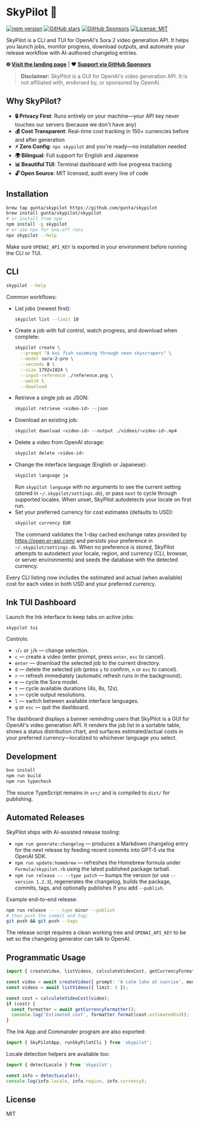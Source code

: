 # SkyPilot 🚁

[![npm version](https://img.shields.io/npm/v/skypilot.svg)](https://www.npmjs.com/package/skypilot)
[![GitHub stars](https://img.shields.io/github/stars/gunta/skypilot?style=social)](https://github.com/gunta/skypilot)
[![GitHub Sponsors](https://img.shields.io/github/sponsors/gunta?style=social)](https://github.com/sponsors/gunta)
[![License: MIT](https://img.shields.io/badge/License-MIT-blue.svg)](LICENSE)

SkyPilot is a CLI and TUI for OpenAI's Sora 2 video generation API. It helps you launch jobs, monitor progress, download outputs, and automate your release workflow with AI-authored changelog entries.

**🌐 [Visit the landing page](https://gunta.github.io/skypilot)** | **❤️ [Support via GitHub Sponsors](https://github.com/sponsors/gunta)**

> **Disclaimer:** SkyPilot is a GUI for OpenAI's video generation API. It is not affiliated with, endorsed by, or sponsored by OpenAI.

## Why SkyPilot?

- **🔒 Privacy First**: Runs entirely on your machine—your API key never touches our servers (because we don't have any)
- **💰 Cost Transparent**: Real-time cost tracking in 150+ currencies before and after generation
- **⚡ Zero Config**: `npx skypilot` and you're ready—no installation needed
- **🌍 Bilingual**: Full support for English and Japanese
- **📊 Beautiful TUI**: Terminal dashboard with live progress tracking
- **🔓 Open Source**: MIT licensed, audit every line of code

## Installation

```bash
brew tap gunta/skypilot https://github.com/gunta/skypilot
brew install gunta/skypilot/skypilot
# or install from npm
npm install -g skypilot
# or use npx for one-off runs
npx skypilot --help
```

Make sure `OPENAI_API_KEY` is exported in your environment before running the CLI or TUI.

## CLI

```bash
skypilot --help
```

Common workflows:

- List jobs (newest first):
  ```bash
  skypilot list --limit 10
  ```
- Create a job with full control, watch progress, and download when complete:
  ```bash
  skypilot create \
    --prompt "A koi fish swimming through neon skyscrapers" \
    --model sora-2-pro \
    --seconds 8 \
    --size 1792x1024 \
    --input-reference ./reference.png \
    --watch \
    --download
  ```
- Retrieve a single job as JSON:
  ```bash
  skypilot retrieve <video-id> --json
  ```
- Download an existing job:
  ```bash
  skypilot download <video-id> --output ./videos/<video-id>.mp4
  ```
- Delete a video from OpenAI storage:
  ```bash
  skypilot delete <video-id>
  ```
- Change the interface language (English or Japanese):
  ```bash
  skypilot language ja
  ```
  Run `skypilot language` with no arguments to see the current setting (stored in `~/.skypilot/settings.db`), or pass `next` to cycle through supported locales. When unset, SkyPilot autodetects your locale on first run.
- Set your preferred currency for cost estimates (defaults to USD):
  ```bash
  skypilot currency EUR
  ```
  The command validates the 1-day cached exchange rates provided by https://open.er-api.com/ and persists your preference in `~/.skypilot/settings.db`. When no preference is stored, SkyPilot attempts to autodetect your locale, region, and currency (CLI, browser, or server environments) and seeds the database with the detected currency.

Every CLI listing now includes the estimated and actual (when available) cost for each video in both USD and your preferred currency.

## Ink TUI Dashboard

Launch the Ink interface to keep tabs on active jobs:

```bash
skypilot tui
```

Controls:

- `↑`/`↓` or `j`/`k` — change selection.
- `c` — create a video (enter prompt, press `enter`, `esc` to cancel).
- `enter` — download the selected job to the current directory.
- `d` — delete the selected job (press `y` to confirm, `n` or `esc` to cancel).
- `r` — refresh immediately (automatic refresh runs in the background).
- `m` — cycle the Sora model.
- `t` — cycle available durations (4s, 8s, 12s).
- `s` — cycle output resolutions.
- `l` — switch between available interface languages.
- `q` or `esc` — quit the dashboard.

The dashboard displays a banner reminding users that SkyPilot is a GUI for OpenAI's video generation API. It renders the job list in a sortable table, shows a status distribution chart, and surfaces estimated/actual costs in your preferred currency—localized to whichever language you select.

## Development

```bash
bun install
npm run build
npm run typecheck
```

The source TypeScript remains in `src/` and is compiled to `dist/` for publishing.

## Automated Releases

SkyPilot ships with AI-assisted release tooling:

- `npm run generate:changelog` — produces a Markdown changelog entry for the next release by feeding recent commits into GPT‑5 via the OpenAI SDK.
- `npm run update:homebrew` — refreshes the Homebrew formula under `Formula/skypilot.rb` using the latest published package tarball.
- `npm run release -- --type patch` — bumps the version (or use `--version 1.2.3`), regenerates the changelog, builds the package, commits, tags, and optionally publishes if you add `--publish`.

Example end-to-end release:

```bash
npm run release -- --type minor --publish
# then push the commit and tag:
git push && git push --tags
```

The release script requires a clean working tree and `OPENAI_API_KEY` to be set so the changelog generator can talk to OpenAI.

## Programmatic Usage

```ts
import { createVideo, listVideos, calculateVideoCost, getCurrencyFormatter } from 'skypilot';

const video = await createVideo({ prompt: 'A calm lake at sunrise', model: 'sora-2' });
const videos = await listVideos({ limit: 5 });

const cost = calculateVideoCost(video);
if (cost) {
  const formatter = await getCurrencyFormatter();
  console.log('Estimated cost', formatter.format(cost.estimatedUsd));
}
```

The Ink App and Commander program are also exported:

```ts
import { SkyPilotApp, runSkyPilotCli } from 'skypilot';
```

Locale detection helpers are available too:

```ts
import { detectLocale } from 'skypilot';

const info = detectLocale();
console.log(info.locale, info.region, info.currency);
```

## License

MIT
